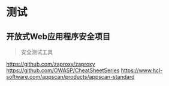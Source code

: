 # 测试

## 开放式Web应用程序安全项目
>
> 安全测试工具

<https://github.com/zaproxy/zaproxy>
<https://github.com/OWASP/CheatSheetSeries>
<https://www.hcl-software.com/appscan/products/appscan-standard>

